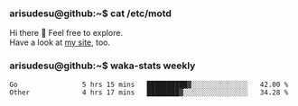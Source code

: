 ### arisudesu@github:~$ cat /etc/motd

Hi there 👋  Feel free to explore.  
Have a look at [my site](https://arisu.dev), too.

### arisudesu@github:~$ waka-stats weekly
<!--START_SECTION:waka-->

```text
Go                5 hrs 15 mins   ██████████▓░░░░░░░░░░░░░░   42.00 %
Other             4 hrs 17 mins   ████████▓░░░░░░░░░░░░░░░░   34.28 %
```

<!--END_SECTION:waka-->
